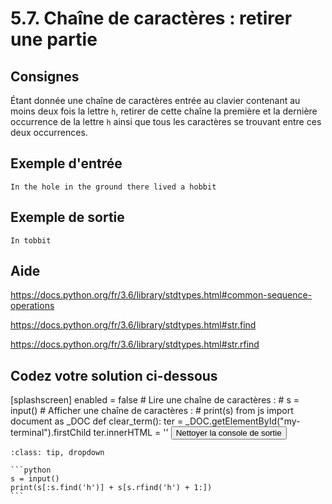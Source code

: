 # 5.7. Chaîne de caractères : retirer une partie

## Consignes

Étant donnée une chaîne de caractères entrée au clavier contenant au moins deux fois la lettre `h`, retirer de cette chaîne la première et la dernière occurrence de la lettre `h` ainsi que tous les caractères se trouvant entre ces deux occurrences.

## Exemple d'entrée

```
In the hole in the ground there lived a hobbit
```

## Exemple de sortie

```
In tobbit
```

## Aide

https://docs.python.org/fr/3.6/library/stdtypes.html#common-sequence-operations

https://docs.python.org/fr/3.6/library/stdtypes.html#str.find

https://docs.python.org/fr/3.6/library/stdtypes.html#str.rfind


## Codez votre solution ci-dessous

<py-config>
    [splashscreen]
        enabled = false
</py-config>
<py-repl>
    # Lire une chaîne de caractères :
# s = input()
# Afficher une chaîne de caractères :
# print(s)
</py-repl>
<py-terminal id="my-terminal"></py-terminal>
<py-script>
from js import document as _DOC
def clear_term():
    ter = _DOC.getElementById("my-terminal").firstChild
    ter.innerHTML = ''
</py-script>
<button py-click="clear_term()" id="clear-terminal" class="py-button">Nettoyer la console de sortie</button>


````{admonition} Cliquez ici pour voir la solution
:class: tip, dropdown

```python
s = input()
print(s[:s.find('h')] + s[s.rfind('h') + 1:])
```
````

